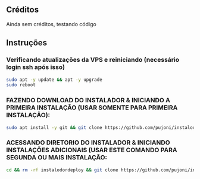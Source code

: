 ## Créditos
Ainda sem créditos, testando código

## Instruções
### Verificando atualizações da VPS e reiniciando (necessário login ssh após isso)
```bash
sudo apt -y update && apt -y upgrade
sudo reboot
```

### FAZENDO DOWNLOAD DO INSTALADOR & INICIANDO A PRIMEIRA INSTALAÇÃO (USAR SOMENTE PARA PRIMEIRA INSTALAÇÃO):
```bash
sudo apt install -y git && git clone https://github.com/pujoni/instalodordeploy.git && sudo chmod -R 777 instalodordeploy && cd instalodordeploy&& sudo ./install_primaria
```

### ACESSANDO DIRETORIO DO INSTALADOR & INICIANDO INSTALAÇÕES ADICIONAIS (USAR ESTE COMANDO PARA SEGUNDA OU MAIS INSTALAÇÃO:
```bash
cd && rm -rf instalodordeploy && git clone https://github.com/pujoni/instalodordeploy.git && sudo chmod -R 777 instalodordeploy && cd instalodordeploy && sudo ./install_instancia
```

